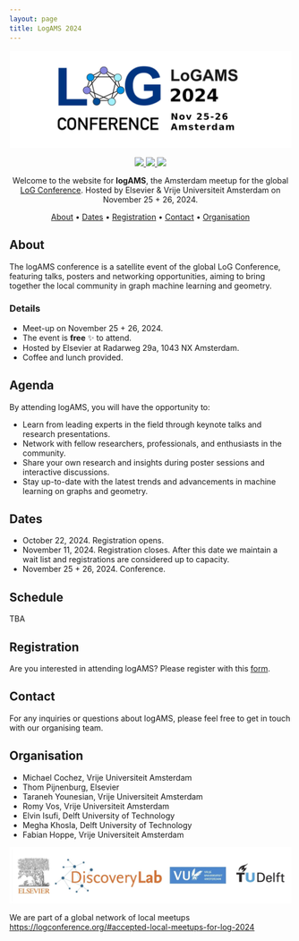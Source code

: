 ```yaml
---
layout: page
title: LogAMS 2024
---
```


<p align="center">
    <img src="./img/logAMS2024.jpg" alt="logAMS banner" width="800px"/>
</p>

<p align="center">
<a href="https://logconference.org">
    <img src="https://img.shields.io/badge/👩‍💻_LOG_Conference_-Meetup-blue">
</a>
<a href="https://maps.app.goo.gl/8tT9rKREhpkXakK77">
    <img src="https://img.shields.io/badge/📍_Location-Amsterdam_NL-blue">
</a>
<img src="https://img.shields.io/badge/🗓️_Date_-November_25+26-blue">
</p>


<p align="center">
Welcome to the website for <strong>logAMS</strong>, the Amsterdam meetup for the global <a href="https://logconference.org">LoG Conference</a>. Hosted by Elsevier & Vrije Universiteit Amsterdam on November 25 + 26, 2024.
</p>


<p align="center">
  <a href="#about">About</a> •
  <a href="#dates">Dates</a> •
  <a href="#registration">Registration</a> •
  <a href="#contact">Contact</a> •
  <a href="#organisation">Organisation</a>
</p>


## About

The logAMS conference is a satellite event of the global LoG Conference, featuring talks, posters and networking opportunities, aiming to bring together the local community in graph machine learning and geometry.


### Details

* Meet-up on November 25 + 26, 2024.
* The event is **free** ✨ to attend.
* Hosted by Elsevier at Radarweg 29a, 1043 NX Amsterdam. 
* Coffee and lunch provided.



## Agenda

By attending logAMS, you will have the opportunity to:
* Learn from leading experts in the field through keynote talks and research presentations. 
* Network with fellow researchers, professionals, and enthusiasts in the community. 
* Share your own research and insights during poster sessions and interactive discussions. 
* Stay up-to-date with the latest trends and advancements in machine learning on graphs and geometry.


## Dates

* October 22, 2024. Registration opens.
* November 11, 2024. Registration closes. After this date we maintain a wait list and registrations are considered up to capacity. 
* November 25 + 26, 2024. Conference.


## Schedule

TBA


## Registration
Are you interested in attending logAMS? Please register with this [form](https://forms.gle/ayMm93tGrwsKdqZZ8).

## Contact

For any inquiries or questions about logAMS, please feel free to get in touch with our organising team.


## Organisation ##
* Michael Cochez, Vrije Universiteit Amsterdam
* Thom Pijnenburg, Elsevier
* Taraneh Younesian, Vrije Universiteit Amsterdam
* Romy Vos, Vrije Universiteit Amsterdam
* Elvin Isufi, Delft University of Technology
* Megha Khosla, Delft University of Technology
* Fabian Hoppe, Vrije Universiteit Amsterdam

<p align="center">
    <img src="./img/logams-organisers-logo.jpg" alt="logams-organisers" width="800px"/>
</p>


We are part of a global network of local meetups https://logconference.org/#accepted-local-meetups-for-log-2024
